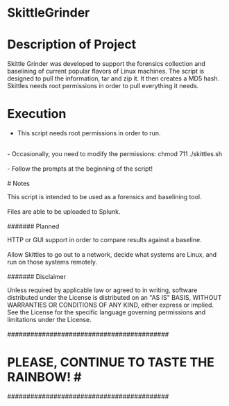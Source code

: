 # SkittleGrinder
# Description of Project <br>

Skittle Grinder was developed to support the forensics collection and baselining of current popular flavors of Linux machines. The script is designed to pull the information, tar and zip it. It then creates a MD5 hash. Skittles needs root permissions in order to pull everything it needs.<br>

# Execution <br>
- This script needs root permissions in order to run.<br>
<br>
- Occasionally, you need to modify the permissions: chmod 711 ./skittles.sh<br>
<br>
- Follow the prompts at the beginning of the script!<br>
<br>
# Notes <br>

This script is intended to be used as a forensics and baselining tool. <br>
<br>
Files are able to be uploaded to Splunk. <br>
<br>
####### Planned <br>

HTTP or GUI support in order to compare results against a baseline.<br>
<br>
Allow Skittles to go out to a network, decide what systems are Linux, and run on those systems remotely.<br>
<br>
####### Disclaimer <br>

Unless required by applicable law or agreed to in writing, software distributed under the License is distributed on an "AS IS" BASIS, WITHOUT WARRANTIES OR CONDITIONS OF ANY KIND, either express or implied. See the License for the specific language governing permissions and limitations under the License. <br>
<br>
##########################################<br>
# PLEASE, CONTINUE TO TASTE THE RAINBOW! #<br>
##########################################<br>

